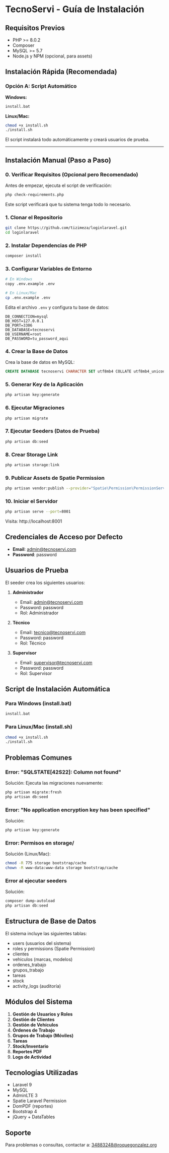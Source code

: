 # TecnoServi - Guía de Instalación

## Requisitos Previos

- PHP >= 8.0.2
- Composer
- MySQL >= 5.7
- Node.js y NPM (opcional, para assets)

## Instalación Rápida (Recomendada)

### Opción A: Script Automático

**Windows:**
```bash
install.bat
```

**Linux/Mac:**
```bash
chmod +x install.sh
./install.sh
```

El script instalará todo automáticamente y creará usuarios de prueba.

---

## Instalación Manual (Paso a Paso)

### 0. Verificar Requisitos (Opcional pero Recomendado)

Antes de empezar, ejecuta el script de verificación:

```bash
php check-requirements.php
```

Este script verificará que tu sistema tenga todo lo necesario.

### 1. Clonar el Repositorio

```bash
git clone https://github.com/tizimeza/loginlaravel.git
cd loginlaravel
```

### 2. Instalar Dependencias de PHP

```bash
composer install
```

### 3. Configurar Variables de Entorno

```bash
# En Windows
copy .env.example .env

# En Linux/Mac
cp .env.example .env
```

Edita el archivo `.env` y configura tu base de datos:

```env
DB_CONNECTION=mysql
DB_HOST=127.0.0.1
DB_PORT=3306
DB_DATABASE=tecnoservi
DB_USERNAME=root
DB_PASSWORD=tu_password_aqui
```

### 4. Crear la Base de Datos

Crea la base de datos en MySQL:

```sql
CREATE DATABASE tecnoservi CHARACTER SET utf8mb4 COLLATE utf8mb4_unicode_ci;
```

### 5. Generar Key de la Aplicación

```bash
php artisan key:generate
```

### 6. Ejecutar Migraciones

```bash
php artisan migrate
```

### 7. Ejecutar Seeders (Datos de Prueba)

```bash
php artisan db:seed
```

### 8. Crear Storage Link

```bash
php artisan storage:link
```

### 9. Publicar Assets de Spatie Permission

```bash
php artisan vendor:publish --provider="Spatie\Permission\PermissionServiceProvider"
```

### 10. Iniciar el Servidor

```bash
php artisan serve --port=8001
```

Visita: http://localhost:8001

## Credenciales de Acceso por Defecto

- **Email**: admin@tecnoservi.com
- **Password**: password

## Usuarios de Prueba

El seeder crea los siguientes usuarios:

1. **Administrador**
   - Email: admin@tecnoservi.com
   - Password: password
   - Rol: Administrador

2. **Técnico**
   - Email: tecnico@tecnoservi.com
   - Password: password
   - Rol: Técnico

3. **Supervisor**
   - Email: supervisor@tecnoservi.com
   - Password: password
   - Rol: Supervisor

## Script de Instalación Automática

### Para Windows (install.bat)

```bash
install.bat
```

### Para Linux/Mac (install.sh)

```bash
chmod +x install.sh
./install.sh
```

## Problemas Comunes

### Error: "SQLSTATE[42S22]: Column not found"

Solución: Ejecuta las migraciones nuevamente:

```bash
php artisan migrate:fresh
php artisan db:seed
```

### Error: "No application encryption key has been specified"

Solución:

```bash
php artisan key:generate
```

### Error: Permisos en storage/

Solución (Linux/Mac):

```bash
chmod -R 775 storage bootstrap/cache
chown -R www-data:www-data storage bootstrap/cache
```

### Error al ejecutar seeders

Solución:

```bash
composer dump-autoload
php artisan db:seed
```

## Estructura de Base de Datos

El sistema incluye las siguientes tablas:

- users (usuarios del sistema)
- roles y permissions (Spatie Permission)
- clientes
- vehiculos (marcas, modelos)
- ordenes_trabajo
- grupos_trabajo
- tareas
- stock
- activity_logs (auditoría)

## Módulos del Sistema

1. **Gestión de Usuarios y Roles**
2. **Gestión de Clientes**
3. **Gestión de Vehículos**
4. **Órdenes de Trabajo**
5. **Grupos de Trabajo (Móviles)**
6. **Tareas**
7. **Stock/Inventario**
8. **Reportes PDF**
9. **Logs de Actividad**

## Tecnologías Utilizadas

- Laravel 9
- MySQL
- AdminLTE 3
- Spatie Laravel Permission
- DomPDF (reportes)
- Bootstrap 4
- jQuery + DataTables

## Soporte

Para problemas o consultas, contactar a: 34883248@roquegonzalez.org
